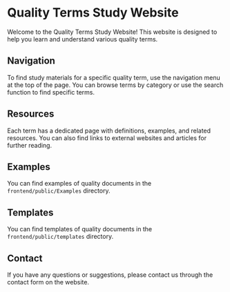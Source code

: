# Quality Terms Study Website

Welcome to the Quality Terms Study Website! This website is designed to help you learn and understand various quality terms.

## Navigation

To find study materials for a specific quality term, use the navigation menu at the top of the page. You can browse terms by category or use the search function to find specific terms.

## Resources

Each term has a dedicated page with definitions, examples, and related resources. You can also find links to external websites and articles for further reading.

## Examples

You can find examples of quality documents in the `frontend/public/Examples` directory.

## Templates

You can find templates of quality documents in the `frontend/public/templates` directory.

## Contact

If you have any questions or suggestions, please contact us through the contact form on the website.
